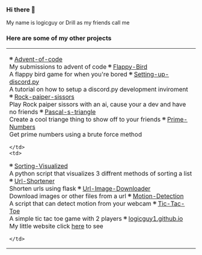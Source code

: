 ### Hi there 👋
My name is logicguy or Drill as my friends call me

### Here are some of my other projects




<table>
  <tr>
    <td>

܍ [Advent-of-code](https://github.com/logicguy1/Advent-of-code)   
  My submissions to advent of code 
܍ [Flappy-Bird](https://github.com/logicguy1/Flappy-Bird)   
  A flappy bird game for when you're bored 
܍ [Setting-up-discord.py](https://github.com/logicguy1/Setting-up-discord.py)   
  A tutorial on how to setup a discord.py development inviroment 
܍ [Rock-paiper-sissors](https://github.com/logicguy1/Rock-paiper-sissors)   
  Play Rock paiper sissors with an ai, cause your a dev and have no friends 
܍ [Pascal-s-triangle](https://github.com/logicguy1/Pascal-s-triangle)   
  Create a cool triange thing to show off to your friends 
܍ [Prime-Numbers](https://github.com/logicguy1/Prime-Numbers)   
  Get prime numbers using a brute force method 

    </td>
    <td>

܍ [Sorting-Visualized](https://github.com/logicguy1/Sorting-Visualized)   
  A python script that visualizes 3 diffrent methods of sorting a list 
܍ [Url-Shortener](https://github.com/logicguy1/Url-Shortener)   
  Shorten urls using flask 
܍ [Url-Image-Downloader](https://github.com/logicguy1/Url-Image-Downloader)   
  Download images or other files from a url 
܍ [Motion-Detection](https://github.com/logicguy1/Motion-Detection)   
  A script that can detect motion from your webcam 
܍ [Tic-Tac-Toe](https://github.com/logicguy1/Tic-Tac-Toe)   
  A simple tic tac toe game with 2 players
܍ [logicguy1.github.io](https://github.com/logicguy1/logicguy1.github.io)   
  My little website click [here](https://logicguy1.github.io) to see

    </td>
  </tr>
</table>


<!--
**logicguy1/logicguy1** is a ✨ _special_ ✨ repository because its `README.md` (this file) appears on your GitHub profile.

Here are some ideas to get you started:

- 🔭 I’m currently working on ...
- 🌱 I’m currently learning ...
- 👯 I’m looking to collaborate on ...
- 🤔 I’m looking for help with ...
- 💬 Ask me about ... 
- 📫 How to reach me: ...
- 😄 Pronouns: ...
- ⚡ Fun fact: ...
-->
